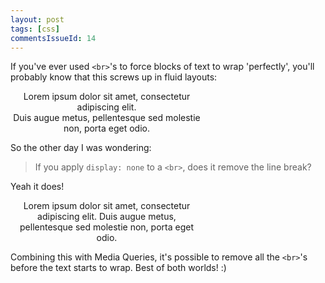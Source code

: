 ```yaml
---
layout: post
tags: [css]
commentsIssueId: 14
---
```


If you've ever used `<br>`'s to force blocks of text to wrap 'perfectly', you'll probably know that this screws up in fluid layouts:

<div style="width:22em; text-align:center;" class="well">Lorem ipsum dolor sit amet, consectetur adipiscing elit.<br> Duis augue metus, pellentesque sed molestie non, porta eget odio.</div>

So the other day I was wondering:
 > If you apply `display: none` to a `<br>`, does it remove the line break?

Yeah it does!
<div style="width:22em; text-align:center;" class="well">Lorem ipsum dolor sit amet, consectetur adipiscing elit.<br style="display:none"> Duis augue metus, pellentesque sed molestie non, porta eget odio.</div>

Combining this with Media Queries, it's possible to remove all the `<br>`'s before the text starts to wrap. Best of both worlds! :)
